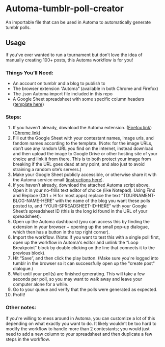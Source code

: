 # Automa-tumblr-poll-creator
An importable file that can be used in Automa to automatically generate tumblr polls.

## Usage

If you’ve ever wanted to run a tournament but don’t love the idea of manually creating 100+ posts, this Automa workflow is for you! 

### Things You’ll Need: 
* An account on tumblr and a blog to publish to
* The browser extension “Automa” (available in both Chrome and Firefox)
* The .json Automa import file included in this repo
* A Google Sheet spreadsheet with some specific column headers ([template here](https://docs.google.com/spreadsheets/d/1eF-1u3MfXCt0riDgh28uxfJu2iNxu607RwY-6fyWi4M/edit?usp=sharing))
### Steps: 
1. If you haven’t already, download the Automa extension. ([Firefox link](https://addons.mozilla.org/en-US/firefox/addon/automa/)) ([Chrome link](https://chromewebstore.google.com/detail/automa/infppggnoaenmfagbfknfkancpbljcca?pli=1))
2. Fill out the Google Sheet with your contestant names, image urls, and fandom names according to the template. (Note: for the image URLs, don’t use any random URL you find on the internet, instead download and then upload the image to Google Drive or other hosting site of your choice and link it from there. This is to both protect your image from breaking if the URL goes dead at any point, and also just to avoid straining a random site’s servers.)
3. Make your Google Sheet publicly accessible, or otherwise share it with the Automa service email ([instructions here](https://docs.automa.site/blocks/google-sheets.html)). 
2. If you haven’t already, download the attached Automa script above. Open it in your no-frills text editor of choice (like Notepad). Using Find and Replace (Ctrl + H for most apps) replace the text “TOURNAMENT-BLOG-NAME-HERE” with the name of the blog you want these polls posted to, and “YOUR-SPREADSHEET-ID-HERE” with your Google Sheet’s spreadsheet ID (this is the long id found in the URL of your spreadsheet). 
3. Open up the Automa dashboard (you can access this by finding the extension in your browser + opening up the small pop-up dialogue, which then has a button in the top right corner).
4. Import the workflow. (Note: If you want to test this with a single poll first, open up the workflow in Automa's editor and unlink the “Loop Breakpoint” block by double clicking on the line that connects it to the previous block).
6. Hit “Save”, and then click the play button. (Make sure you're logged into tumblr in the browser so it can successfully open up the "create post" dialogue.)
7. Wait until your poll(s) are finished generating. This will take a few seconds per poll, so you may want to walk away and leave your computer alone for a while.
8. Go to your queue and verify that the polls were generated as expected.
9. Profit! 
### Other notes:
If you're willing to mess around in Automa, you can customize a lot of this depending on what exactly you want to do. It likely wouldn’t be too hard to modify the workflow to handle more than 2 contestants; you would just need to add a new column to your spreadsheet and then duplicate a few steps in the workflow. 
